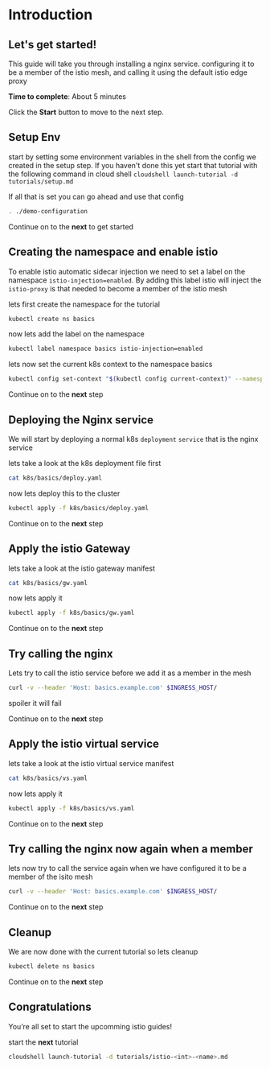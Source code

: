 # Introduction


## Let's get started!

This guide will take you through installing a nginx service. configuring it to be 
a member of the istio mesh, and calling it using the default istio edge proxy

**Time to complete**: About 5 minutes

Click the **Start** button to move to the next step.


## Setup Env
start by setting some environment variables in the shell from the 
config we created in the setup step. If you haven't done this yet 
start that tutorial with the following command in cloud shell
`cloudshell launch-tutorial -d tutorials/setup.md`

If all that is set you can go ahead and use that config
```bash
. ./demo-configuration
```

Continue on to the **next** to get started


## Creating the namespace and enable istio
To enable istio automatic sidecar injection we need to set a label
on the namespace `istio-injection=enabled`. By adding this label
istio will inject the `istio-proxy` is that needed to become a
member of the istio mesh

lets first create the namespace for the tutorial
```bash
kubectl create ns basics
```
now lets add the label on the namespace
```bash
kubectl label namespace basics istio-injection=enabled
```

lets now set the current k8s context to the namespace basics
```bash
kubectl config set-context "$(kubectl config current-context)" --namespace=basics
```

Continue on to the **next** step



## Deploying the Nginx service
We will start by deploying a normal k8s `deployment` `service` that is the 
nginx service

lets take a look at the k8s deployment file first 
```bash
cat k8s/basics/deploy.yaml
```

now lets deploy this to the cluster
```bash
kubectl apply -f k8s/basics/deploy.yaml
```

Continue on to the **next** step



## Apply the istio Gateway

lets take a look at the istio gateway manifest
```bash
cat k8s/basics/gw.yaml
```
now lets apply it
```bash
kubectl apply -f k8s/basics/gw.yaml
```

Continue on to the **next** step



## Try calling the nginx
Lets try to call the istio service before we add it as a member in the mesh
```bash
curl -v --header 'Host: basics.example.com' $INGRESS_HOST/
```

spoiler it will fail 

Continue on to the **next** step



## Apply the istio virtual service

lets take a look at the istio virtual service manifest
```bash
cat k8s/basics/vs.yaml
```
now lets apply it
```bash
kubectl apply -f k8s/basics/vs.yaml
```

Continue on to the **next** step


## Try calling the nginx now again when a member
lets now try to call the service again when we have configured 
it to be a member of the isito mesh

```bash
curl -v --header 'Host: basics.example.com' $INGRESS_HOST/
```

Continue on to the **next** step


## Cleanup
We are now done with the current tutorial so lets cleanup

```bash
kubectl delete ns basics
```

Continue on to the **next** step




## Congratulations

<walkthrough-conclusion-trophy></walkthrough-conclusion-trophy>

You’re all set to start the upcomming istio guides!

start the **next** tutorial <set name>
```bash
cloudshell launch-tutorial -d tutorials/istio-<int>-<name>.md
```
